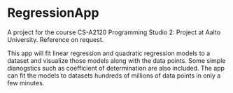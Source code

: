 # RegressionApp

A project for the course CS-A2120 Programming Studio 2: Project at Aalto University. 
Reference on request.

This app will fit linear regression and quadratic regression models to a dataset
and visualize those models along with the data points. Some simple dianogstics such as
coefficient of determination are also included. The app can fit the models to datasets
hundreds of millions of data points in only a few minutes.